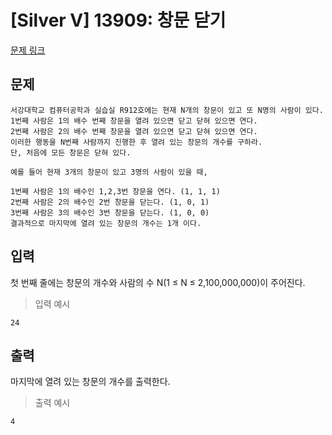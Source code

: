 # [Silver V] 13909: 창문 닫기
[문제 링크](https://www.acmicpc.net/problem/13909)

## 문제
```
서강대학교 컴퓨터공학과 실습실 R912호에는 현재 N개의 창문이 있고 또 N명의 사람이 있다. 
1번째 사람은 1의 배수 번째 창문을 열려 있으면 닫고 닫혀 있으면 연다.  
2번째 사람은 2의 배수 번째 창문을 열려 있으면 닫고 닫혀 있으면 연다. 
이러한 행동을 N번째 사람까지 진행한 후 열려 있는 창문의 개수를 구하라. 
단, 처음에 모든 창문은 닫혀 있다.

예를 들어 현재 3개의 창문이 있고 3명의 사람이 있을 때,

1번째 사람은 1의 배수인 1,2,3번 창문을 연다. (1, 1, 1)
2번째 사람은 2의 배수인 2번 창문을 닫는다. (1, 0, 1)
3번째 사람은 3의 배수인 3번 창문을 닫는다. (1, 0, 0)
결과적으로 마지막에 열려 있는 창문의 개수는 1개 이다.
```

## 입력
첫 번째 줄에는 창문의 개수와 사람의 수 N(1 ≤ N ≤ 2,100,000,000)이 주어진다.
> 입력 예시
```
24
```

## 출력
마지막에 열려 있는 창문의 개수를 출력한다.
> 출력 예시
```
4
```
